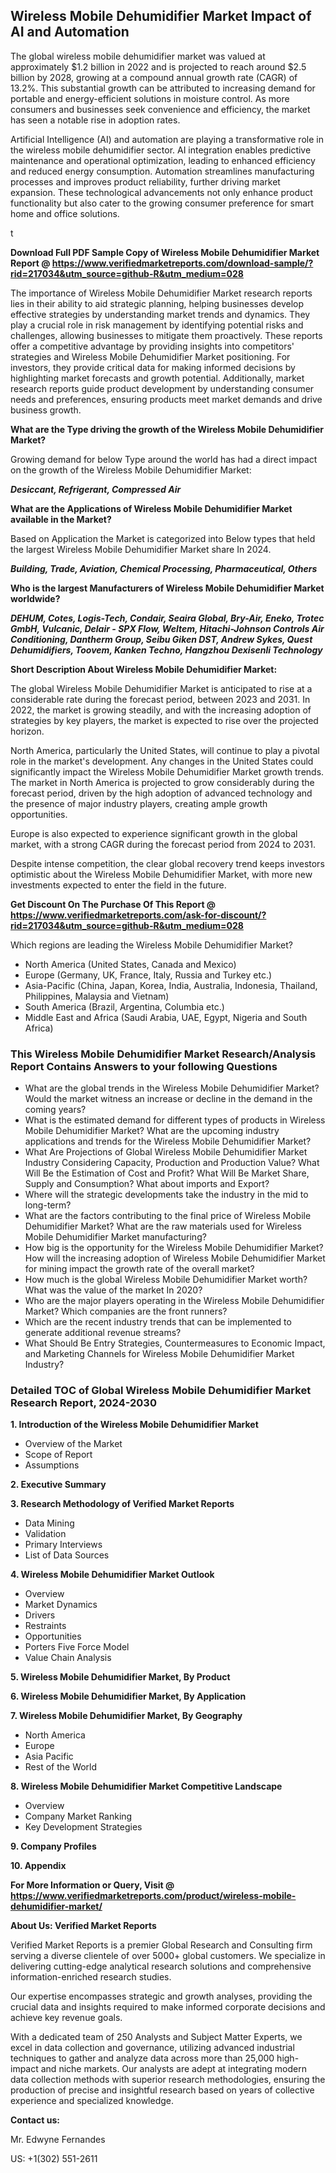 <h2>Wireless Mobile Dehumidifier Market Impact of AI and Automation</h2><p>The global wireless mobile dehumidifier market was valued at approximately $1.2 billion in 2022 and is projected to reach around $2.5 billion by 2028, growing at a compound annual growth rate (CAGR) of 13.2%. This substantial growth can be attributed to increasing demand for portable and energy-efficient solutions in moisture control. As more consumers and businesses seek convenience and efficiency, the market has seen a notable rise in adoption rates.</p><p>Artificial Intelligence (AI) and automation are playing a transformative role in the wireless mobile dehumidifier sector. AI integration enables predictive maintenance and operational optimization, leading to enhanced efficiency and reduced energy consumption. Automation streamlines manufacturing processes and improves product reliability, further driving market expansion. These technological advancements not only enhance product functionality but also cater to the growing consumer preference for smart home and office solutions.</p>t</p><p id="" class=""><strong>Download Full PDF Sample Copy of Wireless Mobile Dehumidifier Market Report @ <a href="https://www.verifiedmarketreports.com/download-sample/?rid=217034&utm_source=github-R&utm_medium=028" target="_blank">https://www.verifiedmarketreports.com/download-sample/?rid=217034&utm_source=github-R&utm_medium=028</a></strong></p><p>The importance of&nbsp;Wireless Mobile Dehumidifier Market research reports lies in their ability to aid strategic planning, helping businesses develop effective strategies by understanding market trends and dynamics. They play a crucial role in risk management by identifying potential risks and challenges, allowing businesses to mitigate them proactively. These reports offer a competitive advantage by providing insights into competitors' strategies and Wireless Mobile Dehumidifier Market positioning. For investors, they provide critical data for making informed decisions by highlighting market forecasts and growth potential. Additionally, market research reports guide product development by understanding consumer needs and preferences, ensuring products meet market demands and drive business growth.</p><p><strong>What are the&nbsp;Type driving the growth of the Wireless Mobile Dehumidifier Market?</strong></p><p id="" class="">Growing demand for below Type around the world has had a direct impact on the growth of the Wireless Mobile Dehumidifier Market:</p><em><strong>Desiccant, Refrigerant, Compressed Air</strong></em></p><strong>What are the&nbsp;Applications&nbsp;of Wireless Mobile Dehumidifier Market available in the Market?</strong></p><p id="" class="">Based on Application the Market is categorized into Below types that held the largest Wireless Mobile Dehumidifier Market share In 2024.</p><em><strong>Building, Trade, Aviation, Chemical Processing, Pharmaceutical, Others</strong></em></p><strong>Who is the largest Manufacturers of Wireless Mobile Dehumidifier Market worldwide?</strong></p><p><em><strong>DEHUM, Cotes, Logis-Tech, Condair, Seaira Global, Bry-Air, Eneko, Trotec GmbH, Vulcanic, Delair - SPX Flow, Weltem, Hitachi-Johnson Controls Air Conditioning, Dantherm Group, Seibu Giken DST, Andrew Sykes, Quest Dehumidifiers, Toovem, Kanken Techno, Hangzhou Dexisenli Technology</strong></em></p><p id="" class=""><strong>Short Description About Wireless Mobile Dehumidifier Market:</strong></p><p>The global Wireless Mobile Dehumidifier Market is anticipated to rise at a considerable rate during the forecast period, between 2023 and 2031. In 2022, the market is growing steadily, and with the increasing adoption of strategies by key players, the market is expected to rise over the projected horizon.</p><p>North America, particularly the United States, will continue to play a pivotal role in the market's development. Any changes in the United States could significantly impact the Wireless Mobile Dehumidifier Market growth trends. The market in North America is projected to grow considerably during the forecast period, driven by the high adoption of advanced technology and the presence of major industry players, creating ample growth opportunities.</p><p>Europe is also expected to experience significant growth in the global market, with a strong CAGR during the forecast period from 2024 to 2031.</p><p>Despite intense competition, the clear global recovery trend keeps investors optimistic about the Wireless Mobile Dehumidifier Market, with more new investments expected to enter the field in the future.</p><p id="" class=""><strong>Get Discount On The Purchase Of This Report @ <a href="https://www.verifiedmarketreports.com/ask-for-discount/?rid=217034&utm_source=github-R&utm_medium=028" target="_blank">https://www.verifiedmarketreports.com/ask-for-discount/?rid=217034&utm_source=github-R&utm_medium=028</a></strong></p>Which regions are leading the Wireless Mobile Dehumidifier Market?</p><ul><li>North America (United States, Canada and Mexico)</li><li>Europe (Germany, UK, France, Italy, Russia and Turkey etc.)</li><li>Asia-Pacific (China, Japan, Korea, India, Australia, Indonesia, Thailand, Philippines, Malaysia and Vietnam)</li><li>South America (Brazil, Argentina, Columbia etc.)</li><li>Middle East and Africa (Saudi Arabia, UAE, Egypt, Nigeria and South Africa)</li></ul><h3 id="" class="">This Wireless Mobile Dehumidifier Market Research/Analysis Report Contains Answers to your following Questions</h3><ul><li>What are the global trends in the Wireless Mobile Dehumidifier Market? Would the market witness an increase or decline in the demand in the coming years?</li><li>What is the estimated demand for different types of products in Wireless Mobile Dehumidifier Market? What are the upcoming industry applications and trends for the Wireless Mobile Dehumidifier Market?</li><li>What Are Projections of Global Wireless Mobile Dehumidifier Market Industry Considering Capacity, Production and Production Value? What Will Be the Estimation of Cost and Profit? What Will Be Market Share, Supply and Consumption? What about imports and Export?</li><li>Where will the strategic developments take the industry in the mid to long-term?</li><li>What are the factors contributing to the final price of Wireless Mobile Dehumidifier Market? What are the raw materials used for Wireless Mobile Dehumidifier Market manufacturing?</li><li>How big is the opportunity for the Wireless Mobile Dehumidifier Market? How will the increasing adoption of Wireless Mobile Dehumidifier Market for mining impact the growth rate of the overall market?</li><li>How much is the global Wireless Mobile Dehumidifier Market worth? What was the value of the market In 2020?</li><li>Who are the major players operating in the Wireless Mobile Dehumidifier Market? Which companies are the front runners?</li><li>Which are the recent industry trends that can be implemented to generate additional revenue streams?</li><li>What Should Be Entry Strategies, Countermeasures to Economic Impact, and Marketing Channels for Wireless Mobile Dehumidifier Market Industry?</li></ul><h3 id="" class="">Detailed TOC of Global Wireless Mobile Dehumidifier Market Research Report, 2024-2030</h3><p id="" class=""><strong>1. Introduction of the Wireless Mobile Dehumidifier Market</strong></p><ul><li>Overview of the Market</li><li>Scope of Report</li><li>Assumptions</li></ul><p id="" class=""><strong>2. Executive Summary</strong></p><p id="" class=""><strong>3. Research Methodology of Verified Market Reports</strong></p><ul><li>Data Mining</li><li>Validation</li><li>Primary Interviews</li><li>List of Data Sources</li></ul><p id="" class=""><strong>4. Wireless Mobile Dehumidifier Market Outlook</strong></p><ul><li>Overview</li><li>Market Dynamics</li><li>Drivers</li><li>Restraints</li><li>Opportunities</li><li>Porters Five Force Model</li><li>Value Chain Analysis</li></ul><p id="" class=""><strong>5. Wireless Mobile Dehumidifier Market, By Product</strong></p><p id="" class=""><strong>6. Wireless Mobile Dehumidifier Market, By Application</strong></p><p id="" class=""><strong>7. Wireless Mobile Dehumidifier Market, By Geography</strong></p><ul><li>North America</li><li>Europe</li><li>Asia Pacific</li><li>Rest of the World</li></ul><p id="" class=""><strong>8. Wireless Mobile Dehumidifier Market Competitive Landscape</strong></p><ul><li>Overview</li><li>Company Market Ranking</li><li>Key Development Strategies</li></ul><p id="" class=""><strong>9. Company Profiles</strong></p><p id="" class=""><strong>10. Appendix</strong></p><p id="" class=""><strong>For More Information or Query, Visit @ <a href="https://www.verifiedmarketreports.com/product/wireless-mobile-dehumidifier-market/" target="_blank">https://www.verifiedmarketreports.com/product/wireless-mobile-dehumidifier-market/</a></strong></p><p id="" class=""><strong>About Us: Verified Market Reports</strong></p><p id="" class="">Verified Market Reports is a premier Global Research and Consulting firm serving a diverse clientele of over 5000+ global customers. We specialize in delivering cutting-edge analytical research solutions and comprehensive information-enriched research studies.</p><p id="" class="">Our expertise encompasses strategic and growth analyses, providing the crucial data and insights required to make informed corporate decisions and achieve key revenue goals.</p><p id="" class="">With a dedicated team of 250 Analysts and Subject Matter Experts, we excel in data collection and governance, utilizing advanced industrial techniques to gather and analyze data across more than 25,000 high-impact and niche markets. Our analysts are adept at integrating modern data collection methods with superior research methodologies, ensuring the production of precise and insightful research based on years of collective experience and specialized knowledge.</p><p id="" class=""><strong>Contact us:</strong></p><p id="" class="">Mr. Edwyne Fernandes</p><p id="" class="">US: +1(302) 551-2611</p>